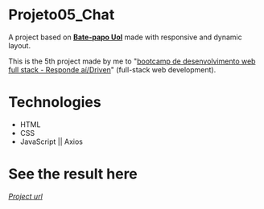 # Projeto05_Chat
A project based on [**Bate-papo Uol**](https://batepapo.uol.com.br/) made with responsive and dynamic layout.

This is the 5th project made by me to 
"[bootcamp de desenvolvimento web full stack - Responde aí/Driven](https://page.respondeai.com.br/bootcamp)" 
(full-stack web development).

# Technologies
* HTML 
* CSS
* JavaScript || Axios

# See the result here
[*Project url*](https://nello-moreira.github.io/Projeto05_Chat/)
